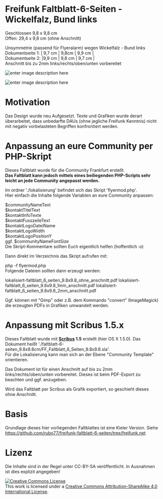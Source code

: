 # Freifunk Faltblatt-6-Seiten - Wickelfalz, Bund links

Geschlossen 9,8 x 9,8 cm  
Offen: 29,4 x 9,8 cm (ohne Anschnitt)  

Unsymmetrie (passend für Flyeralarm) wegen Wickelfalz - Bund links   
Dokumentseite 1: | 9,7 cm | 9,8cm | 9,9 cm |  
Dokumentseite 2: |9,9 cm | 9,8 cm | 9,7 cm |  
Anschnitt bis zu 2mm links/rechts/oben/unten vorbereitet


![enter image description here](https://cloud.githubusercontent.com/assets/1434390/10319322/fc054e4e-6c6d-11e5-9439-492a63543a06.png)

![enter image description here](https://cloud.githubusercontent.com/assets/1434390/10319332/01ff33b4-6c6e-11e5-953b-ebbb948c1a5e.png)

# Motivation
Das Design wurde neu Aufgesetzt.
Texte und Grafiken wurde derart überarbeitet, dass unbedarfte DAUs (ohne jegliche Freifunk Kenntnis) nicht mit negativ vorbelasteten Begriffen konfrontiert werden.  
# Anpassung an eure Community per PHP-Skript
Dieses Faltblatt wurde für die Community Frankfurt erstellt.  
**Das Faltblatt kann jedoch mittels eines beiliegenden PHP-Scripts sehr leicht an jede Community angepasst werden.**  

Im ordner './lokalisierung' befindet sich das Skript 'flyermod.php'.  
Hier einfach die Inhalte folgende Variablen an eure Community anpassen:

$communityNameText  
$kontaktTitelText  
$kontaktInfoTexte  
$kontaktFusszeileText  
$kontaktLogoDateiName  
$kontaktLogoWidth  
$kontaktLogoPositionY  
ggf. $communityNameFontSize  
Die Skript-Kommentare sollten Euch eigentlich helfen (hoffentlich :o)

Dann direkt im Verzeichnis das Skript aufrufen mit:

php -f flyermod.php  
Folgende Dateien sollten dann erzeugt werden:

lokalisiert-faltblatt_6_seiten_9.8x9.8_ohne_anschnitt.pdf
lokalisiert-faltblatt_6_seiten_9.8x9.8_1mm_anschnitt.pdf
lokalisiert-faltblatt_6_seiten_9.8x9.8_2mm_anschnitt.pdf 

Ggf. können mit "Gimp" oder z.B. dem Kommando "convert" (ImageMagick) die erzeugten PDFs in Grafiken umwandelt werden.

# Anpassung mit Scribus 1.5.x  
Dieses Faltblatt wurde mit **[Scribus](http://www.scribus.net/) 1.5** erstellt (hier OS X 1.5.0).
Das Dokument heißt './faltblatt-6-seiten_9.8x9.8cm/FF_Faltblatt_6_Seiten_9.8x9.8.sla'.   
Für die Lokalisierung kann man sich an der Ebene "Community Template" orientieren.  

Das Dokument ist für einen Anschnitt auf bis zu 2mm links/rechts/oben/unten vorbereitet. Dieses ist beim PDF-Export zu beachten und ggf. anzugeben.

Wird das Faltblatt per Scribus als Grafik exportiert, so geschieht dieses ohne Anschnitt.  

# Basis
Grundlage dieses hier vorliegenden Faltblattes ist eine Kieler Version.
Siehe https://github.com/rubo77/freifunk-faltblatt-6-seiten/tree/freifunk.net

# Lizenz
Die Inhalte sind in der Regel unter CC-BY-SA veröffentlicht. In Ausnahmen ist dies explizit angegeben!

<a rel="license" href="http://creativecommons.org/licenses/by-sa/4.0/"><img alt="Creative Commons License" style="border-width:0" src="https://i.creativecommons.org/l/by-sa/4.0/88x31.png" /></a><br />This work is licensed under a <a rel="license" href="http://creativecommons.org/licenses/by-sa/4.0/">Creative Commons Attribution-ShareAlike 4.0 International License</a>.